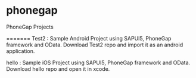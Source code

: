 phonegap
========

PhoneGap Projects


=======
Test2 : Sample Android Project using SAPUI5, PhoneGap framework and OData.
        Download Test2 repo and import it as an android application.

hello : Sample iOS Project using SAPUI5, PhoneGap framework and OData.
        Download hello repo and open it in xcode.
